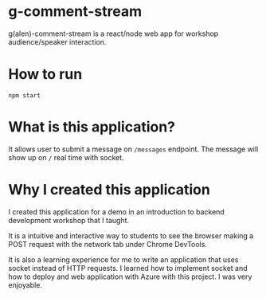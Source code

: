 # g-comment-stream
g(alen)-comment-stream is a react/node web app for workshop audience/speaker interaction.

# How to run
```
npm start
```

# What is this application?
It allows user to submit a message on `/messages` endpoint. The message will show up on `/` real time with socket. 

# Why I created this application
I created this application for a demo in an introduction to backend development workshop that I taught.

It is a intuitive and interactive way to students to see the browser making a POST request 
with the network tab under Chrome DevTools.

It is also a learning experience for me to write an application that uses socket instead of HTTP requests.
I learned how to implement socket and how to deploy and web application with Azure with this project.
I was very enjoyable.
